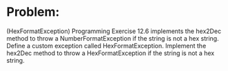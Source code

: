 # Problem:
(HexFormatException) Programming Exercise 12.6 implements the hex2Dec method to throw a NumberFormatException if the string is not a hex string. 
Define a custom exception called HexFormatException. Implement the hex2Dec method to throw a HexFormatException if the string is not a hex string.
